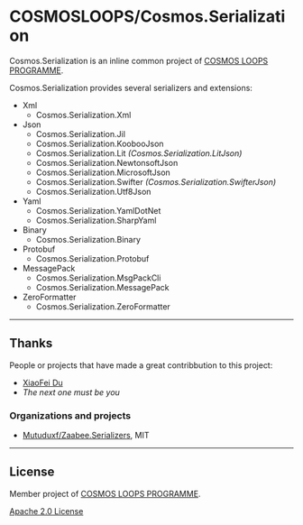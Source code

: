 # COSMOSLOOPS/Cosmos.Serialization

Cosmos.Serialization is an inline common project of [COSMOS LOOPS PROGRAMME](https://github.com/cosmos-loops).

Cosmos.Serialization provides several serializers and extensions:

- Xml
  - Cosmos.Serialization.Xml
- Json
  - Cosmos.Serialization.Jil
  - Cosmos.Serialization.KoobooJson
  - Cosmos.Serialization.Lit *(Cosmos.Serialization.LitJson)*
  - Cosmos.Serialization.NewtonsoftJson
  - Cosmos.Serialization.MicrosoftJson
  - Cosmos.Serialization.Swifter *(Cosmos.Serialization.SwifterJson)*
  - Cosmos.Serialization.Utf8Json
- Yaml
  - Cosmos.Serialization.YamlDotNet
  - Cosmos.Serialization.SharpYaml
- Binary
  - Cosmos.Serialization.Binary
- Protobuf
  - Cosmos.Serialization.Protobuf
- MessagePack
  - Cosmos.Serialization.MsgPackCli
  - Cosmos.Serialization.MessagePack
- ZeroFormatter
  - Cosmos.Serialization.ZeroFormatter

---

## Thanks

People or projects that have made a great contribbution to this project:

- [XiaoFei Du](https://github.com/Mutuduxf)
- _The next one must be you_

### Organizations and projects

- [Mutuduxf/Zaabee.Serializers](https://github.com/Mutuduxf/Zaabee.Serializers), MIT

---

## License

Member project of [COSMOS LOOPS PROGRAMME](https://github.com/cosmos-loops).

[Apache 2.0 License](/LICENSE)
